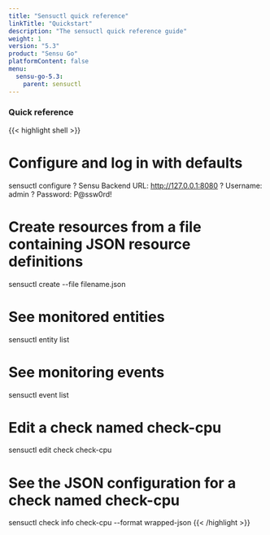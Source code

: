 ```yaml
---
title: "Sensuctl quick reference"
linkTitle: "Quickstart"
description: "The sensuctl quick reference guide"
weight: 1
version: "5.3"
product: "Sensu Go"
platformContent: false 
menu:
  sensu-go-5.3:
    parent: sensuctl
---
```


### Quick reference

{{< highlight shell >}}
# Configure and log in with defaults
sensuctl configure
? Sensu Backend URL: http://127.0.0.1:8080
? Username: admin
? Password: P@ssw0rd!

# Create resources from a file containing JSON resource definitions
sensuctl create --file filename.json

# See monitored entities
sensuctl entity list

# See monitoring events
sensuctl event list

# Edit a check named check-cpu
sensuctl edit check check-cpu

# See the JSON configuration for a check named check-cpu
sensuctl check info check-cpu --format wrapped-json
{{< /highlight >}}
